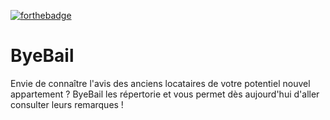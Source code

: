 [![forthebadge](https://forthebadge.com/images/badges/made-with-python.svg)](https://forthebadge.com)
# ByeBail
Envie de connaître l'avis des anciens locataires de votre potentiel nouvel appartement ? ByeBail les répertorie et vous permet dès aujourd'hui d'aller consulter leurs remarques !

